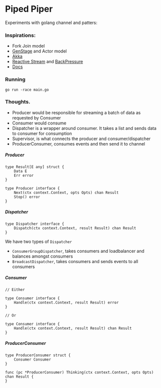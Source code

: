 # Piped Piper

Experiments with golang channel and patters:

### Inspirations:
- Fork Join model
- [GenStage](https://hexdocs.pm/gen_stage/ConsumerSupervisor.html) and Actor model
- [Akka](https://doc.akka.io/docs/akka/current/typed/dispatchers.html)
- [Reactive Stream](https://gist.github.com/staltz/868e7e9bc2a7b8c1f754) and [BackPressure](https://github.com/ReactiveX/RxJava/wiki/Backpressure)
- [Docs](http://conal.net/talks/)


### Running
`go run -race main.go`


### Thoughts.

- Producer would be responsible for streaming a batch of data as requested by Consumer
- Consumer would consume
- Dispatcher is a wrapper around consumer. It takes a list and sends data to consumer for consumption 
- Supervisor, is what connects the producer and consumer/dispatcher
- ProducerConsumer, consumes events and then send it to channel


##### Producer

```
type Result[E any] struct {
    Data E
    Err error
}

type Producer interface {
	Next(ctx context.Context, opts Opts) chan Result
	Stop() error
}
```

##### Dispatcher

```
type Dispatcher interface {
	Dispatch(ctx context.Context, result Result) chan Result
}

```

We have two types of `Dispatcher`
- `ConsumerGroupDispatcher`, takes consumers and loadbalancer and balances amongst consumers
- `BroadcastDispatcher`, takes consumers and sends events to all consumers


##### Consumer

```
// Either

type Consumer interface {
    Handle(ctx context.Context, result Result) error
}

// Or

type Consumer interface {
    Handle(ctx context.Context, result Result) chan Result
}
```


##### ProducerConsumer

```
type ProducerConsumer struct {
    Consumer Consumer
}

func (pc *ProducerConsumer) Thinking(ctx context.Context, opts Opts) chan Result {
}
```
